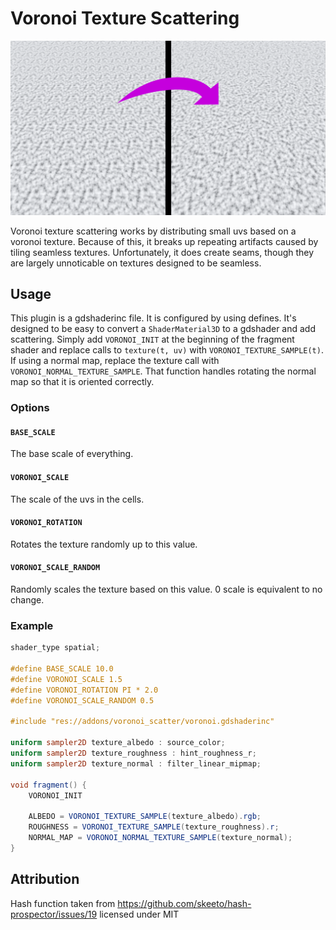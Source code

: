 # Voronoi Texture Scattering

![An example of voronoi texture scattering](example.svg)

Voronoi texture scattering works by distributing small uvs based on a voronoi texture. Because of this, it breaks up repeating artifacts caused by tiling seamless textures. Unfortunately, it does create seams, though they are largely unnoticable on textures designed to be seamless.

## Usage

This plugin is a gdshaderinc file. It is configured by using defines. It's designed to be easy to convert a `ShaderMaterial3D` to a gdshader and add scattering. Simply add `VORONOI_INIT` at the beginning of the fragment shader and replace calls to `texture(t, uv)` with `VORONOI_TEXTURE_SAMPLE(t)`. If using a normal map, replace the texture call with `VORONOI_NORMAL_TEXTURE_SAMPLE`. That function handles rotating the normal map so that it is oriented correctly.

### Options

#### `BASE_SCALE`

The base scale of everything.

#### `VORONOI_SCALE`

The scale of the uvs in the cells.

#### `VORONOI_ROTATION`

Rotates the texture randomly up to this value.

#### `VORONOI_SCALE_RANDOM`

Randomly scales the texture based on this value. 0 scale is equivalent to no change.

### Example

```glsl
shader_type spatial;

#define BASE_SCALE 10.0
#define VORONOI_SCALE 1.5
#define VORONOI_ROTATION PI * 2.0
#define VORONOI_SCALE_RANDOM 0.5

#include "res://addons/voronoi_scatter/voronoi.gdshaderinc"

uniform sampler2D texture_albedo : source_color;
uniform sampler2D texture_roughness : hint_roughness_r;
uniform sampler2D texture_normal : filter_linear_mipmap;

void fragment() {
	VORONOI_INIT

	ALBEDO = VORONOI_TEXTURE_SAMPLE(texture_albedo).rgb;
	ROUGHNESS = VORONOI_TEXTURE_SAMPLE(texture_roughness).r;
	NORMAL_MAP = VORONOI_NORMAL_TEXTURE_SAMPLE(texture_normal);
}
```

## Attribution

Hash function taken from https://github.com/skeeto/hash-prospector/issues/19 licensed under MIT
